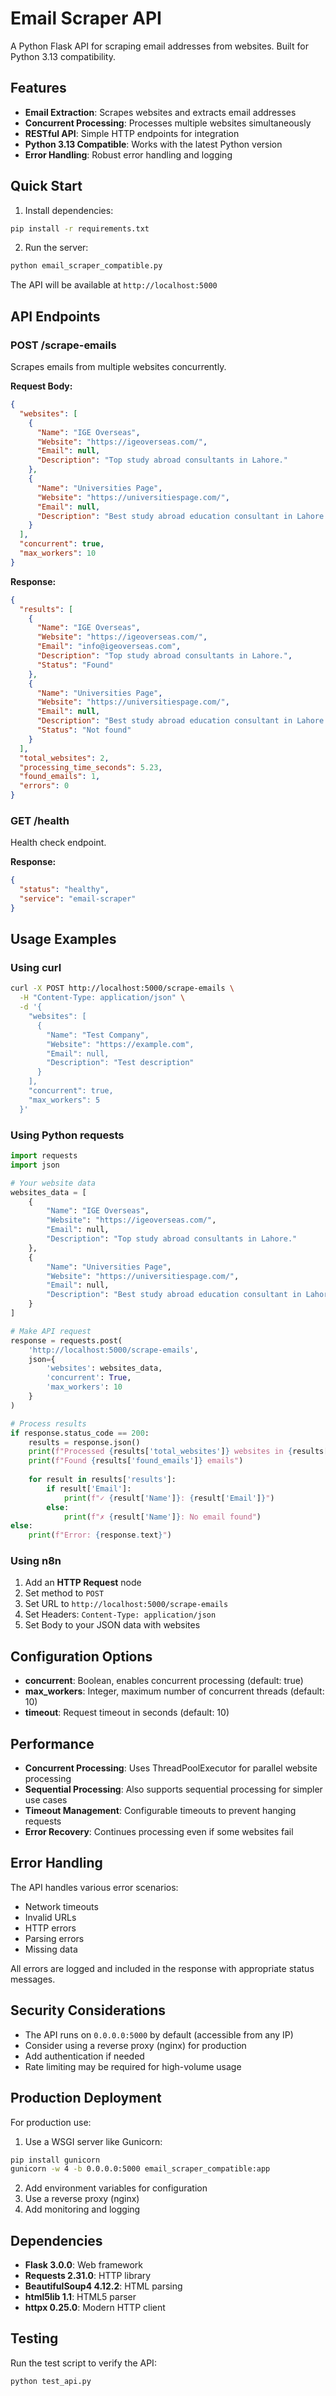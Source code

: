 # Email Scraper API

A Python Flask API for scraping email addresses from websites. Built for Python 3.13 compatibility.

## Features

- **Email Extraction**: Scrapes websites and extracts email addresses
- **Concurrent Processing**: Processes multiple websites simultaneously
- **RESTful API**: Simple HTTP endpoints for integration
- **Python 3.13 Compatible**: Works with the latest Python version
- **Error Handling**: Robust error handling and logging

## Quick Start

1. Install dependencies:
```bash
pip install -r requirements.txt
```

2. Run the server:
```bash
python email_scraper_compatible.py
```

The API will be available at `http://localhost:5000`

## API Endpoints

### POST /scrape-emails

Scrapes emails from multiple websites concurrently.

**Request Body:**
```json
{
  "websites": [
    {
      "Name": "IGE Overseas",
      "Website": "https://igeoverseas.com/",
      "Email": null,
      "Description": "Top study abroad consultants in Lahore."
    },
    {
      "Name": "Universities Page",
      "Website": "https://universitiespage.com/",
      "Email": null,
      "Description": "Best study abroad education consultant in Lahore Pakistan."
    }
  ],
  "concurrent": true,
  "max_workers": 10
}
```

**Response:**
```json
{
  "results": [
    {
      "Name": "IGE Overseas",
      "Website": "https://igeoverseas.com/",
      "Email": "info@igeoverseas.com",
      "Description": "Top study abroad consultants in Lahore.",
      "Status": "Found"
    },
    {
      "Name": "Universities Page",
      "Website": "https://universitiespage.com/",
      "Email": null,
      "Description": "Best study abroad education consultant in Lahore Pakistan.",
      "Status": "Not found"
    }
  ],
  "total_websites": 2,
  "processing_time_seconds": 5.23,
  "found_emails": 1,
  "errors": 0
}
```

### GET /health

Health check endpoint.

**Response:**
```json
{
  "status": "healthy",
  "service": "email-scraper"
}
```

## Usage Examples

### Using curl

```bash
curl -X POST http://localhost:5000/scrape-emails \
  -H "Content-Type: application/json" \
  -d '{
    "websites": [
      {
        "Name": "Test Company",
        "Website": "https://example.com",
        "Email": null,
        "Description": "Test description"
      }
    ],
    "concurrent": true,
    "max_workers": 5
  }'
```

### Using Python requests

```python
import requests
import json

# Your website data
websites_data = [
    {
        "Name": "IGE Overseas",
        "Website": "https://igeoverseas.com/",
        "Email": null,
        "Description": "Top study abroad consultants in Lahore."
    },
    {
        "Name": "Universities Page",
        "Website": "https://universitiespage.com/",
        "Email": null,
        "Description": "Best study abroad education consultant in Lahore Pakistan."
    }
]

# Make API request
response = requests.post(
    'http://localhost:5000/scrape-emails',
    json={
        'websites': websites_data,
        'concurrent': True,
        'max_workers': 10
    }
)

# Process results
if response.status_code == 200:
    results = response.json()
    print(f"Processed {results['total_websites']} websites in {results['processing_time_seconds']} seconds")
    print(f"Found {results['found_emails']} emails")
    
    for result in results['results']:
        if result['Email']:
            print(f"✓ {result['Name']}: {result['Email']}")
        else:
            print(f"✗ {result['Name']}: No email found")
else:
    print(f"Error: {response.text}")
```

### Using n8n

1. Add an **HTTP Request** node
2. Set method to `POST`
3. Set URL to `http://localhost:5000/scrape-emails`
4. Set Headers: `Content-Type: application/json`
5. Set Body to your JSON data with websites

## Configuration Options

- **concurrent**: Boolean, enables concurrent processing (default: true)
- **max_workers**: Integer, maximum number of concurrent threads (default: 10)
- **timeout**: Request timeout in seconds (default: 10)

## Performance

- **Concurrent Processing**: Uses ThreadPoolExecutor for parallel website processing
- **Sequential Processing**: Also supports sequential processing for simpler use cases
- **Timeout Management**: Configurable timeouts to prevent hanging requests
- **Error Recovery**: Continues processing even if some websites fail

## Error Handling

The API handles various error scenarios:
- Network timeouts
- Invalid URLs
- HTTP errors
- Parsing errors
- Missing data

All errors are logged and included in the response with appropriate status messages.

## Security Considerations

- The API runs on `0.0.0.0:5000` by default (accessible from any IP)
- Consider using a reverse proxy (nginx) for production
- Add authentication if needed
- Rate limiting may be required for high-volume usage

## Production Deployment

For production use:

1. Use a WSGI server like Gunicorn:
```bash
pip install gunicorn
gunicorn -w 4 -b 0.0.0.0:5000 email_scraper_compatible:app
```

2. Add environment variables for configuration
3. Use a reverse proxy (nginx)
4. Add monitoring and logging

## Dependencies

- **Flask 3.0.0**: Web framework
- **Requests 2.31.0**: HTTP library
- **BeautifulSoup4 4.12.2**: HTML parsing
- **html5lib 1.1**: HTML5 parser
- **httpx 0.25.0**: Modern HTTP client

## Testing

Run the test script to verify the API:
```bash
python test_api.py
```
